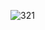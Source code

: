 ![321](https://github.com/artem4ik002/AQA_Docker/assets/154901672/073b18ac-7b7c-419f-9804-018c7e48a7d7)